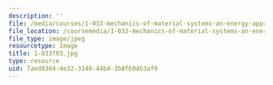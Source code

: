 ```yaml
---
description: ''
file: /media/courses/1-033-mechanics-of-material-systems-an-energy-approach-fall-2003/7aed83844e32314844b43b8f604b3af9_1-033f03.jpg
file_location: /coursemedia/1-033-mechanics-of-material-systems-an-energy-approach-fall-2003/7aed83844e32314844b43b8f604b3af9_1-033f03.jpg
file_type: image/jpeg
resourcetype: Image
title: 1-033f03.jpg
type: resource
uid: 7aed8384-4e32-3148-44b4-3b8f604b3af9
---
```

